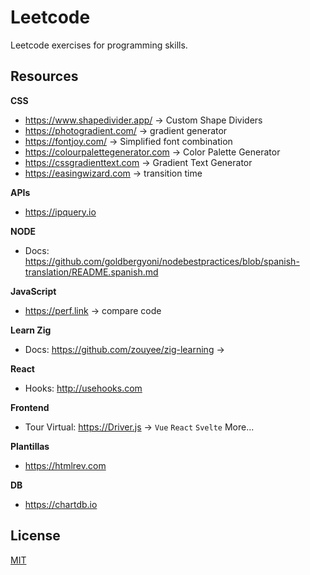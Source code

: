 # Leetcode

Leetcode exercises for programming skills.

## Resources

**CSS**

- https://www.shapedivider.app/ → Custom Shape Dividers
- https://photogradient.com/ → gradient generator
- https://fontjoy.com/ → Simplified font combination
- https://colourpalettegenerator.com → Color Palette Generator
- https://cssgradienttext.com → Gradient Text Generator
- https://easingwizard.com → transition time 

**APIs**

- https://ipquery.io

**NODE**

- Docs: https://github.com/goldbergyoni/nodebestpractices/blob/spanish-translation/README.spanish.md

**JavaScript**

- https://perf.link → compare code

**Learn Zig**

- Docs:  https://github.com/zouyee/zig-learning → 

**React**
- Hooks: http://usehooks.com

**Frontend**
- Tour Virtual: https://Driver.js  → `Vue` `React` `Svelte` More...

**Plantillas**
- https://htmlrev.com

**DB**
- https://chartdb.io

## License

[MIT](./LICENSE)
